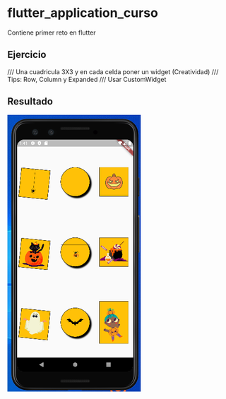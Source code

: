 # flutter_application_curso

Contiene primer reto en flutter

## Ejercicio

/// Una cuadricula 3X3 y en cada celda poner un widget (Creatividad)
/// Tips: Row, Column y Expanded
/// Usar CustomWidget
## Resultado

<img src="https://raw.githubusercontent.com/ecarbono-tr/flutter_application_curso/master/assets/imagenes/Captura_curso.PNG?token=AVE5Q362R32I6KDW5PLTMF3BPRAZY">
